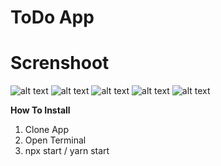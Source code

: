 # ToDo App

# Screnshoot

![alt text](https://raw.githubusercontent.com/livingdolls/todoApp/main/src/img/HomeAction.png)
![alt text](https://raw.githubusercontent.com/livingdolls/todoApp/main/src/img/HomeInfo.png)
![alt text](https://raw.githubusercontent.com/livingdolls/todoApp/main/src/img/HomeTask.png)
![alt text](https://raw.githubusercontent.com/livingdolls/todoApp/main/src/img/TodoAdd.png)
![alt text](https://raw.githubusercontent.com/livingdolls/todoApp/main/src/img/TodoHome.png)

**How To Install**
1. Clone App
2. Open Terminal
3. npx start / yarn start

